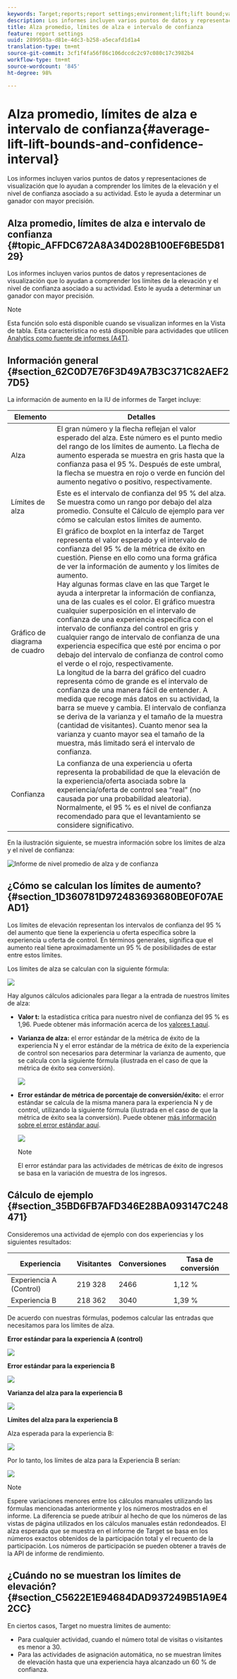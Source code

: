```yaml
---
keywords: Target;reports;report settings;environment;lift;lift bound;variance;confidence;control
description: Los informes incluyen varios puntos de datos y representaciones de visualización que lo ayudan a comprender los límites de la elevación y el nivel de confianza asociado a su actividad. Esto le ayuda a determinar un ganador con mayor precisión.
title: Alza promedio, límites de alza e intervalo de confianza
feature: report settings
uuid: 2899503a-d81e-4dc3-b258-a5ecafd1d1a4
translation-type: tm+mt
source-git-commit: 3cf1f4fa56f86c106dccdc2c97c080c17c3982b4
workflow-type: tm+mt
source-wordcount: '845'
ht-degree: 98%

---
```



# Alza promedio, límites de alza e intervalo de confianza{#average-lift-lift-bounds-and-confidence-interval}

Los informes incluyen varios puntos de datos y representaciones de visualización que lo ayudan a comprender los límites de la elevación y el nivel de confianza asociado a su actividad. Esto le ayuda a determinar un ganador con mayor precisión.

## Alza promedio, límites de alza e intervalo de confianza {#topic_AFFDC672A8A34D028B100EF6BE5D8129}

Los informes incluyen varios puntos de datos y representaciones de visualización que lo ayudan a comprender los límites de la elevación y el nivel de confianza asociado a su actividad. Esto le ayuda a determinar un ganador con mayor precisión.

>[!NOTE]
>
>Esta función solo está disponible cuando se visualizan informes en la Vista de tabla. Esta característica no está disponible para actividades que utilicen [Analytics como fuente de informes (A4T)](../../c-integrating-target-with-mac/a4t/a4t.md#concept_7540C8C04259434AB6EE33B09F47A1DE).

## Información general {#section_62C0D7E76F3D49A7B3C371C82AEF27D5}

La información de aumento en la IU de informes de Target incluye:

| Elemento | Detalles |
|--- |--- |
| Alza | El gran número y la flecha reflejan el valor esperado del alza. Este número es el punto medio del rango de los límites de aumento. La flecha de aumento esperada se muestra en gris hasta que la confianza pasa el 95 %. Después de este umbral, la flecha se muestra en rojo o verde en función del aumento negativo o positivo, respectivamente. |
| Límites de alza | Este es el intervalo de confianza del 95 % del alza. Se muestra como un rango por debajo del alza promedio. Consulte el Cálculo de ejemplo para ver cómo se calculan estos límites de aumento. |
| Gráfico de diagrama de cuadro | El gráfico de boxplot en la interfaz de Target representa el valor esperado y el intervalo de confianza del 95 % de la métrica de éxito en cuestión. Piense en ello como una forma gráfica de ver la información de aumento y los límites de aumento.<br>Hay algunas formas clave en las que Target le ayuda a interpretar la información de confianza, una de las cuales es el color. El gráfico muestra cualquier superposición en el intervalo de confianza de una experiencia específica con el intervalo de confianza del control en gris y cualquier rango de intervalo de confianza de una experiencia específica que esté por encima o por debajo del intervalo de confianza de control como el verde o el rojo, respectivamente.<br>La longitud de la barra del gráfico del cuadro representa cómo de grande es el intervalo de confianza de una manera fácil de entender. A medida que recoge más datos en su actividad, la barra se mueve y cambia. El intervalo de confianza se deriva de la varianza y el tamaño de la muestra (cantidad de visitantes). Cuanto menor sea la varianza y cuanto mayor sea el tamaño de la muestra, más limitado será el intervalo de confianza. |
| Confianza | La confianza de una experiencia u oferta representa la probabilidad de que la elevación de la experiencia/oferta asociada sobre la experiencia/oferta de control sea “real” (no causada por una probabilidad aleatoria). Normalmente, el 95 % es el nivel de confianza recomendado para que el levantamiento se considere significativo. |

En la ilustración siguiente, se muestra información sobre los límites de alza y el nivel de confianza:

![Informe de nivel promedio de alza y de confianza](/help/c-reports/c-report-settings/assets/lift-screenshot-new.png)

## ¿Cómo se calculan los límites de aumento?  {#section_1D360781D972483693680BE0F07AEAD1}

Los límites de elevación representan los intervalos de confianza del 95 % del aumento que tiene la experiencia u oferta específica sobre la experiencia u oferta de control. En términos generales, significa que el aumento real tiene aproximadamente un 95 % de posibilidades de estar entre estos límites.

Los límites de alza se calculan con la siguiente fórmula:

![](assets/lift_diagram.png)

Hay algunos cálculos adicionales para llegar a la entrada de nuestros límites de alza:

* **Valor t:** la estadística crítica para nuestro nivel de confianza del 95 % es 1,96. Puede obtener más información acerca de los [valores t aquí](https://en.wikipedia.org/wiki/T-statistic).
* **Varianza de alza:** el error estándar de la métrica de éxito de la experiencia N y el error estándar de la métrica de éxito de la experiencia de control son necesarios para determinar la varianza de aumento, que se calcula con la siguiente fórmula (ilustrada en el caso de que la métrica de éxito sea conversión).

   ![](assets/lift_variance.png)

* **Error estándar de métrica de porcentaje de conversión/éxito:** el error estándar se calcula de la misma manera para la experiencia N y de control, utilizando la siguiente fórmula (ilustrada en el caso de que la métrica de éxito sea la conversión). Puede obtener [más información sobre el error estándar aquí](https://en.wikipedia.org/wiki/Standard_error).

   ![](assets/standard_error.png)

   >[!NOTE]
   >
   >El error estándar para las actividades de métricas de éxito de ingresos se basa en la variación de muestra de los ingresos.

## Cálculo de ejemplo {#section_35BD6FB7AFD346E28BA093147C248471}

Consideremos una actividad de ejemplo con dos experiencias y los siguientes resultados:

| Experiencia | Visitantes | Conversiones | Tasa de conversión |
|--- |--- |--- |--- |
| Experiencia A (Control) | 219 328 | 2466 | 1,12 % |
| Experiencia B | 218 362 | 3040 | 1,39 % |

De acuerdo con nuestras fórmulas, podemos calcular las entradas que necesitamos para los límites de alza.

**Error estándar para la experiencia A (control)**

![](assets/standard_error_A.png)

**Error estándar para la experiencia B**

![](assets/standard_error_B.png)

**Varianza del alza para la experiencia B**

![](assets/lift_variance_B.png)

**Límites del alza para la experiencia B**

Alza esperada para la experiencia B:

![](assets/lift_bounds_B.png)

Por lo tanto, los límites de alza para la Experiencia B serían:

![](assets/lift_bounds_B2.png)

>[!NOTE]
>
>Espere variaciones menores entre los cálculos manuales utilizando las fórmulas mencionadas anteriormente y los números mostrados en el informe. La diferencia se puede atribuir al hecho de que los números de las vistas de página utilizados en los cálculos manuales están redondeados. El alza esperada que se muestra en el informe de Target se basa en los números exactos obtenidos de la participación total y el recuento de la participación. Los números de participación se pueden obtener a través de la API de informe de rendimiento.

## ¿Cuándo no se muestran los límites de elevación?{#section_C5622E1E94684DAD937249B51A9E42CC}

En ciertos casos, Target no muestra límites de aumento:

* Para cualquier actividad, cuando el número total de visitas o visitantes es menor a 30.
* Para las actividades de asignación automática, no se muestran límites de elevación hasta que una experiencia haya alcanzado un 60 % de confianza.


